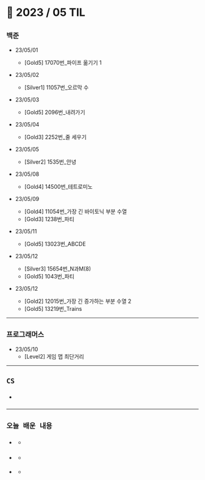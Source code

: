 # 🚩 2023 / 05 TIL

## **`백준`**

- 23/05/01
  - [Gold5] 17070번_파이프 옮기기 1

- 23/05/02
  - [Silver1] 11057번_오르막 수

- 23/05/03
  - [Gold5] 2096번_내려가기

- 23/05/04
  - [Gold3] 2252번_줄 세우기

- 23/05/05
  - [Silver2] 1535번_안녕

- 23/05/08
  - [Gold4] 14500번_테트로미노

- 23/05/09
  - [Gold4] 11054번_가장 긴 바이토닉 부분 수열
  - [Gold3] 1238번_파티

- 23/05/11
  - [Gold5] 13023번_ABCDE

- 23/05/12
  - [Silver3] 15654번_N과M(8)
  - [Gold5] 1043번_파티
  
- 23/05/12
  - [Gold2] 12015번_가장 긴 증가하는 부분 수열 2
  - [Gold5] 13219번_Trains
---

## **`프로그래머스`**

- 23/05/10
  - [Level2] 게임 맵 최단거리


---

## **`CS`**

- ###

---

## **`오늘 배운 내용`**

- ###
  -
- ###
  -
- ####
  -
